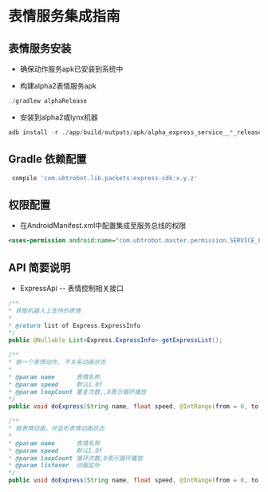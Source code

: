 # 表情服务集成指南

## 表情服务安装

* 确保动作服务apk已安装到系统中

* 构建alpha2表情服务apk

```javascript
./gradlew alphaRelease
```

* 安装到alpha2或lynx机器

```javascript
adb install -r ./app/build/outputs/apk/alpha_express_service__*_release.apk
```

## Gradle 依赖配置

```groovy
 compile 'com.ubtrobot.lib.packets:express-sdk:x.y.z'
```

## 权限配置

* 在AndroidManifest.xml中配置集成至服务总线的权限

```xml
<uses-permission android:name="com.ubtrobot.master.permission.SERVICE_BUS" />
```

## API 简要说明

* ExpressApi -- 表情控制相关接口

```java
/**
* 获取机器人上支持的表情
*
* @return list of Express.ExpressInfo
*/
public @Nullable List<Express.ExpressInfo> getExpressList();

/**
* 做一个表情动作, 不关系动画状态
*
* @param name      表情名称
* @param speed     默认1.0f
* @param loopCount 重复次数,,0表示循环播放
*/
public void doExpress(String name, float speed, @IntRange(from = 0, to = Character.MAX_VALUE) int loopCount);

/**
* 做表情动画，并监听表情动画状态
*
* @param name      表情名称
* @param speed     默认1.0f
* @param loopCount 循环次数,0表示循环播放
* @param listener  动画监听
*/
public void doExpress(String name, float speed, @IntRange(from = 0, to = Character.MAX_VALUE) final int loopCount, @Nullable final AnimationListener listener);
```